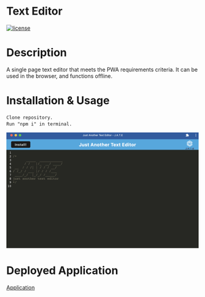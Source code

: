 # Text Editor

[![license](https://img.shields.io/badge/license-MIT-brightgreen)](https://shields.io)

# Description

A single page text editor that meets the PWA requirements criteria. It can be used in the browser, and functions offline.

# Installation & Usage

```md
Clone repository.
Run "npm i" in terminal.
```
![Alt text](assets/images/Screen%20Shot%202023-05-03%20at%2010.50.07%20AM.png)

# Deployed Application

[Application](https://challenge-19-text.herokuapp.com/)
